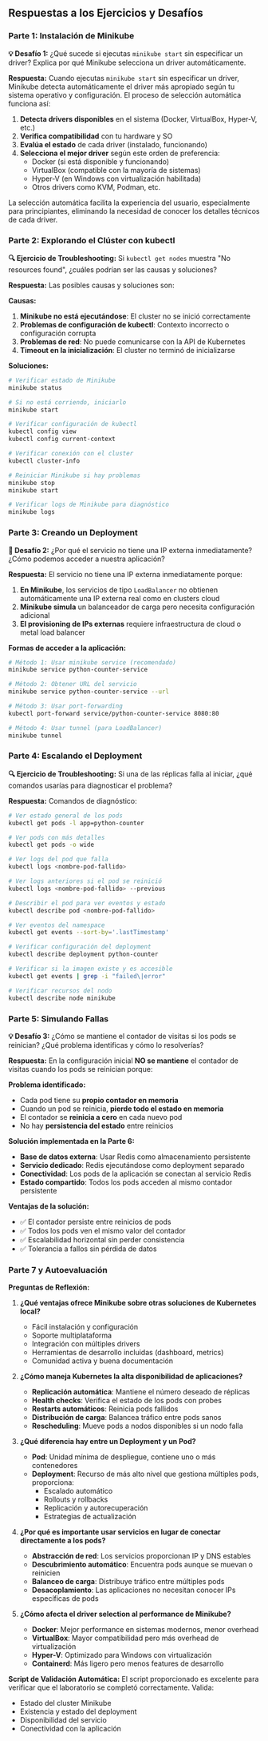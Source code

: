 ## Respuestas a los Ejercicios y Desafíos

### Parte 1: Instalación de Minikube

**💡 Desafío 1:** ¿Qué sucede si ejecutas `minikube start` sin especificar un driver? Explica por qué Minikube selecciona un driver automáticamente.

**Respuesta:** Cuando ejecutas `minikube start` sin especificar un driver, Minikube detecta automáticamente el driver más apropiado según tu sistema operativo y configuración. El proceso de selección automática funciona así:

1. **Detecta drivers disponibles** en el sistema (Docker, VirtualBox, Hyper-V, etc.)
2. **Verifica compatibilidad** con tu hardware y SO
3. **Evalúa el estado** de cada driver (instalado, funcionando)
4. **Selecciona el mejor driver** según este orden de preferencia:
   - Docker (si está disponible y funcionando)
   - VirtualBox (compatible con la mayoría de sistemas)
   - Hyper-V (en Windows con virtualización habilitada)
   - Otros drivers como KVM, Podman, etc.

La selección automática facilita la experiencia del usuario, especialmente para principiantes, eliminando la necesidad de conocer los detalles técnicos de cada driver.

### Parte 2: Explorando el Clúster con kubectl

**🔍 Ejercicio de Troubleshooting:** Si `kubectl get nodes` muestra "No resources found", ¿cuáles podrían ser las causas y soluciones?

**Respuesta:** Las posibles causas y soluciones son:

**Causas:**
1. **Minikube no está ejecutándose**: El cluster no se inició correctamente
2. **Problemas de configuración de kubectl**: Contexto incorrecto o configuración corrupta
3. **Problemas de red**: No puede comunicarse con la API de Kubernetes
4. **Timeout en la inicialización**: El cluster no terminó de inicializarse

**Soluciones:**
```bash
# Verificar estado de Minikube
minikube status

# Si no está corriendo, iniciarlo
minikube start

# Verificar configuración de kubectl
kubectl config view
kubectl config current-context

# Verificar conexión con el cluster
kubectl cluster-info

# Reiniciar Minikube si hay problemas
minikube stop
minikube start

# Verificar logs de Minikube para diagnóstico
minikube logs
```

### Parte 3: Creando un Deployment

**🚀 Desafío 2:** ¿Por qué el servicio no tiene una IP externa inmediatamente? ¿Cómo podemos acceder a nuestra aplicación?

**Respuesta:** El servicio no tiene una IP externa inmediatamente porque:

1. **En Minikube**, los servicios de tipo `LoadBalancer` no obtienen automáticamente una IP externa real como en clusters cloud
2. **Minikube simula** un balanceador de carga pero necesita configuración adicional
3. **El provisioning de IPs externas** requiere infraestructura de cloud o metal load balancer

**Formas de acceder a la aplicación:**

```bash
# Método 1: Usar minikube service (recomendado)
minikube service python-counter-service

# Método 2: Obtener URL del servicio
minikube service python-counter-service --url

# Método 3: Usar port-forwarding
kubectl port-forward service/python-counter-service 8080:80

# Método 4: Usar tunnel (para LoadBalancer)
minikube tunnel
```

### Parte 4: Escalando el Deployment

**🔍 Ejercicio de Troubleshooting:** Si una de las réplicas falla al iniciar, ¿qué comandos usarías para diagnosticar el problema?

**Respuesta:** Comandos de diagnóstico:

```bash
# Ver estado general de los pods
kubectl get pods -l app=python-counter

# Ver pods con más detalles
kubectl get pods -o wide

# Ver logs del pod que falla
kubectl logs <nombre-pod-fallido>

# Ver logs anteriores si el pod se reinició
kubectl logs <nombre-pod-fallido> --previous

# Describir el pod para ver eventos y estado
kubectl describe pod <nombre-pod-fallido>

# Ver eventos del namespace
kubectl get events --sort-by='.lastTimestamp'

# Verificar configuración del deployment
kubectl describe deployment python-counter

# Verificar si la imagen existe y es accesible
kubectl get events | grep -i "failed\|error"

# Verificar recursos del nodo
kubectl describe node minikube
```

### Parte 5: Simulando Fallas

**💡 Desafío 3:** ¿Cómo se mantiene el contador de visitas si los pods se reinician? ¿Qué problema identificas y cómo lo resolverías?

**Respuesta:** En la configuración inicial **NO se mantiene** el contador de visitas cuando los pods se reinician porque:

**Problema identificado:**
- Cada pod tiene su **propio contador en memoria**
- Cuando un pod se reinicia, **pierde todo el estado en memoria**
- El contador se **reinicia a cero** en cada nuevo pod
- No hay **persistencia del estado** entre reinicios

**Solución implementada en la Parte 6:**
- **Base de datos externa**: Usar Redis como almacenamiento persistente
- **Servicio dedicado**: Redis ejecutándose como deployment separado
- **Conectividad**: Los pods de la aplicación se conectan al servicio Redis
- **Estado compartido**: Todos los pods acceden al mismo contador persistente

**Ventajas de la solución:**
- ✅ El contador persiste entre reinicios de pods
- ✅ Todos los pods ven el mismo valor del contador
- ✅ Escalabilidad horizontal sin perder consistencia
- ✅ Tolerancia a fallos sin pérdida de datos

### Parte 7 y Autoevaluación

**Preguntas de Reflexión:**

1. **¿Qué ventajas ofrece Minikube sobre otras soluciones de Kubernetes local?**
   - Fácil instalación y configuración
   - Soporte multiplataforma
   - Integración con múltiples drivers
   - Herramientas de desarrollo incluidas (dashboard, metrics)
   - Comunidad activa y buena documentación

2. **¿Cómo maneja Kubernetes la alta disponibilidad de aplicaciones?**
   - **Replicación automática**: Mantiene el número deseado de réplicas
   - **Health checks**: Verifica el estado de los pods con probes
   - **Restarts automáticos**: Reinicia pods fallidos
   - **Distribución de carga**: Balancea tráfico entre pods sanos
   - **Rescheduling**: Mueve pods a nodos disponibles si un nodo falla

3. **¿Qué diferencia hay entre un Deployment y un Pod?**
   - **Pod**: Unidad mínima de despliegue, contiene uno o más contenedores
   - **Deployment**: Recurso de más alto nivel que gestiona múltiples pods, proporciona:
     - Escalado automático
     - Rollouts y rollbacks
     - Replicación y autorecuperación
     - Estrategias de actualización

4. **¿Por qué es importante usar servicios en lugar de conectar directamente a los pods?**
   - **Abstracción de red**: Los servicios proporcionan IP y DNS estables
   - **Descubrimiento automático**: Encuentra pods aunque se muevan o reinicien
   - **Balanceo de carga**: Distribuye tráfico entre múltiples pods
   - **Desacoplamiento**: Las aplicaciones no necesitan conocer IPs específicas de pods

5. **¿Cómo afecta el driver selection al performance de Minikube?**
   - **Docker**: Mejor performance en sistemas modernos, menor overhead
   - **VirtualBox**: Mayor compatibilidad pero más overhead de virtualización
   - **Hyper-V**: Optimizado para Windows con virtualización
   - **Containerd**: Más ligero pero menos features de desarrollo

**Script de Validación Automática:**
El script proporcionado es excelente para verificar que el laboratorio se completó correctamente. Valida:
- Estado del cluster Minikube
- Existencia y estado del deployment
- Disponibilidad del servicio
- Conectividad con la aplicación

